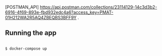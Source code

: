 

[POSTMAN_API] https://api.postman.com/collections/23114129-14c3d3b2-6916-4f69-893e-fbd932edc4a6?access_key=PMAT-01H212WA2R5AQ4ZBEQBS3BFF9Y .


## Running the app

```bash

$ docker-compose up


